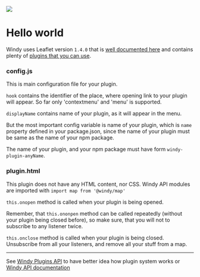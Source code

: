 ![](https://www.windy.com/img/windy-plugins/example01.gif)

# Hello world

Windy uses Leaflet version `1.4.0` that is [well documented here](https://leafletjs.com/reference-1.4.0.html) and contains plenty of [plugins that you can use](http://leafletjs.com/plugins.html).

### config.js

This is main configuration file for your plugin.

`hook` contains the identifier of the place, where opening link to your plugin will appear. So far only 'contextmenu' and 'menu' is supported.

`displayName` contains name of your plugin, as it will appear in the menu.

But the most important config variable is name of your plugin, which is `name` property defined in your package.json, since the name of your plugin must be same as the name of your npm package.

The name of your plugin, and your npm package must have form `windy-plugin-anyName`.

### plugin.html

This plugin does not have any HTML content, nor CSS. Windy API modules are imported with `import map from '@windy/map'`

`this.onopen` method is called when your plugin is being opened.

Remember, that `this.ononpen` method can be called repeatedly (without your plugin being closed before), so make sure, that you will not to subscribe
to any listener twice.

`this.onclose` method is called when your plugin is being closed. Unsubscribe from all your listeners, and remove all your stuff from a map.

---

See [Windy Plugins API](../../docs/WINDY_PLUGIN.md) to have better idea how plugin system works or [Windy API documentation](../../docs/WINDY_API.md)
